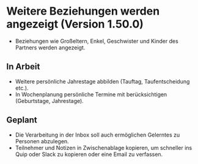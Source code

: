 # Weitere Beziehungen werden angezeigt (Version 1.50.0)

- Beziehungen wie Großeltern, Enkel, Geschwister und Kinder des Partners werden angezeigt.

## In Arbeit

- Weitere persönliche Jahrestage abbilden (Tauftag, Taufentscheidung etc.).
- In Wochenplanung persönliche Termine mit berücksichtigen (Geburtstage, Jahrestage).

## Geplant

- Die Verarbeitung in der Inbox soll auch ermöglichen Gelerntes zu Personen abzulegen.
- Teilnehmer und Notizen in Zwischenablage kopieren, um schneller ins Quip oder Slack zu kopieren oder eine Email zu verfassen.
